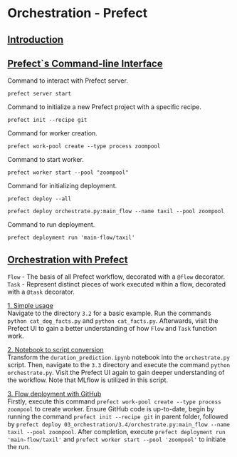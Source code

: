 
# Orchestration - Prefect

## <ins>Introduction</ins>

## <ins>Prefect`s Command-line Interface</ins>
Command to interact with Prefect server.
<br />
```
prefect server start
```

Command to initialize a new Prefect project with a specific recipe.
<br>
```
prefect init --recipe git
```

Command for worker creation.
```
prefect work-pool create --type process zoompool
```

Command to start worker.
```
prefect worker start --pool "zoompool"
```

Command for initializing deployment.
```
prefect deploy --all
```
```
prefect deploy orchestrate.py:main_flow --name taxil --pool zoompool
```

Command to run deployment.
```
prefect deployment run 'main-flow/taxil'
```

## <ins>Orchestration with Prefect</ins>
`Flow` - The basis of all Prefect workflow, decorated with a `@flow` decorator.
<br>
`Task` - Represent distinct pieces of work executed within a flow, decorated with a `@task` decorator.

<ins>1. Simple usage</ins>
<br>
Navigate to the directory `3.2` for a basic example. Run the commands `python cat_dog_facts.py` and `python cat_facts.py`. Afterwards, visit the Prefect UI to gain a better understanding of how `Flow` and `Task` function work.

<ins>2. Notebook to script conversion</ins>
<br>
Transform the `duration_prediction.ipynb` notebook into the `orchestrate.py` script. Then, navigate to the `3.3` directory and execute the command `python orchestrate.py`. Visit the Prefect UI again to gain deeper understanding of the workflow. Note that MLflow is utilized in this script.

<ins>3. Flow deployment with GitHub</ins>
<br>
Firstly, execute this command `prefect work-pool create --type process zoompool` to create worker. Ensure GitHub code is up-to-date, begin by running the command `prefect init --recipe git` in parent folder, followed by `prefect deploy 03_orchestration/3.4/orchestrate.py:main_flow --name taxil --pool zoompool`. After completion, execute `prefect deployment run 'main-flow/taxil'` and `prefect worker start --pool 'zoompool'` to initiate the run.